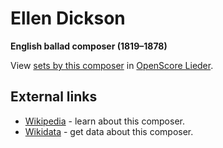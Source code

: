 
# Ellen Dickson

__English ballad composer (1819–1878)__

View [sets by this composer] in [OpenScore Lieder].

[sets by this composer]: https://musescore.com/openscore-lieder-corpus/sets?order=title&text=Dickson,+Ellen
[OpenScore Lieder]: https://musescore.com/openscore-lieder-corpus

## External links

- [Wikipedia] - learn about this composer.
- [Wikidata] - get data about this composer.

[Wikipedia]: https://en.wikipedia.org/wiki/Ellen_Dickson
[Wikidata]: https://www.wikidata.org/wiki/Q5364812
